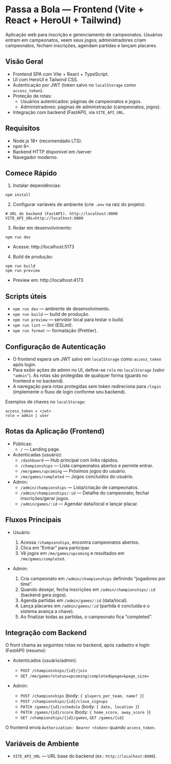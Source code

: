 
# Passa a Bola — Frontend (Vite + React + HeroUI + Tailwind)

Aplicação web para inscrição e gerenciamento de campeonatos. Usuários entram em campeonatos, veem seus jogos; administradores criam campeonatos, fecham inscrições, agendam partidas e lançam placares.

## Visão Geral

- Frontend SPA com Vite + React + TypeScript.
- UI com HeroUI e Tailwind CSS.
- Autenticação por JWT (token salvo no `localStorage` como `access_token`).
- Proteção de rotas:
  - Usuários autenticados: páginas de campeonatos e jogos.
  - Administradores: páginas de administração (campeonatos, jogos).
- Integração com backend (FastAPI), via `VITE_API_URL`.

## Requisitos

- Node.js 18+ (recomendado LTS).
- npm 9+.
- Backend HTTP disponível em /server
- Navegador moderno.

## Comece Rápido

1) Instalar dependências:
```
npm install
```
2) Configurar variáveis de ambiente (crie `.env` na raiz do projeto):
```
# URL do backend (FastAPI). http://localhost:8000
VITE_API_URL=http://localhost:8000
```
3) Rodar em desenvolvimento:
```
npm run dev
```
- Acesse: http://localhost:5173

4) Build de produção:
```
npm run build
npm run preview
```
- Preview em: http://localhost:4173

## Scripts úteis

- `npm run dev` — ambiente de desenvolvimento.
- `npm run build` — build de produção.
- `npm run preview` — servidor local para testar o build.
- `npm run lint` — lint (ESLint).
- `npm run format` — formatação (Prettier).

## Configuração de Autenticação

- O frontend espera um JWT salvo em `localStorage` como `access_token` após login.
- Para exibir ações de admin no UI, define-se `role` no `localStorage` (valor `"admin"`). As rotas são protegidas de qualquer forma (guards no frontend e no backend).
- A navegação para rotas protegidas sem token redireciona para `/login` (implemente o fluxo de login conforme seu backend).

Exemplos de chaves no `localStorage`:
```
access_token = <jwt>
role = admin | user
```
## Rotas da Aplicação (Frontend)

- Públicas:
  - `/` — Landing page.
- Autenticadas (usuário):
  - `/dashboard` — Hub principal com links rápidos.
  - `/championships` — Lista campeonatos abertos e permite entrar.
  - `/me/games/upcoming` — Próximos jogos do usuário.
  - `/me/games/completed` — Jogos concluídos do usuário.
- Admin:
  - `/admin/championships` — Lista/criação de campeonatos.
  - `/admin/championships/:id` — Detalhe do campeonato; fechar inscrições/gerar jogos.
  - `/admin/games/:id` — Agendar data/local e lançar placar.

## Fluxos Principais

- Usuário:
  1. Acessa `/championships`, encontra campeonatos abertos.
  2. Clica em “Entrar” para participar.
  3. Vê jogos em `/me/games/upcoming` e resultados em `/me/games/completed`.

- Admin:
  1. Cria campeonato em `/admin/championships` definindo “jogadores por time”.
  2. Quando desejar, fecha inscrições em `/admin/championships/:id` (backend gera jogos).
  3. Agenda partidas em `/admin/games/:id` (data/local).
  4. Lança placares em `/admin/games/:id` (partida é concluída e o sistema avança a chave).
  5. Ao finalizar todas as partidas, o campeonato fica “completed”.

## Integração com Backend

O front chama as seguintes rotas no backend, após cadastro e login (FastAPI) (resumo):

- Autenticados (usuário/admin):
  - `POST /championships/{id}/join`
  - `GET /me/games?status=upcoming|completed&page=&page_size=`

- Admin:
  - `POST /championships` (body: `{ players_per_team, name? }`)
  - `POST /championships/{id}/close_signups`
  - `PATCH /games/{id}/schedule` (body: `{ date, location }`)
  - `PATCH /games/{id}/score` (body: `{ home_score, away_score }`)
  - `GET /championships/{id}/games`, `GET /games/{id}`

O frontend envia `Authorization: Bearer <token>` quando `access_token`.

## Variáveis de Ambiente

- `VITE_API_URL` — URL base do backend (ex.: `http://localhost:8000`).